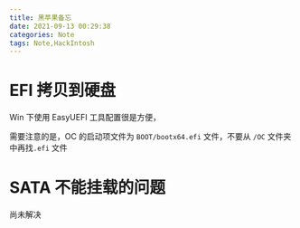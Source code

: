```yaml
---
title: 黑苹果备忘
date: 2021-09-13 00:29:38
categories: Note
tags: Note,HackIntosh
---
```


<!---more--->

# EFI 拷贝到硬盘

Win 下使用 EasyUEFI 工具配置很是方便，

需要注意的是，OC 的启动项文件为 `BOOT/bootx64.efi` 文件，不要从 `/OC` 文件夹中再找`.efi` 文件



# SATA 不能挂载的问题

尚未解决